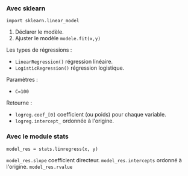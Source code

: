 ### Avec sklearn

`import sklearn.linear_model`

1. Déclarer le modèle.
2. Ajuster le modèle `modele.fit(x,y)`

Les types de régressions :

* `LinearRegression()` régression linéaire.
* `LogisticRegression()` régression logistique.

Paramètres : 

* `C=100`

Retourne :

* `logreg.coef_[0]` coefficient (ou poids) pour chaque variable.
* `logreg.intercept_` ordonnée à l'origine.

### Avec le module stats

`model_res = stats.linregress(x, y)`

`model_res.slope` coefficient directeur.
`model_res.intercepts` ordonné à l'origine.
`model_res.rvalue`    
